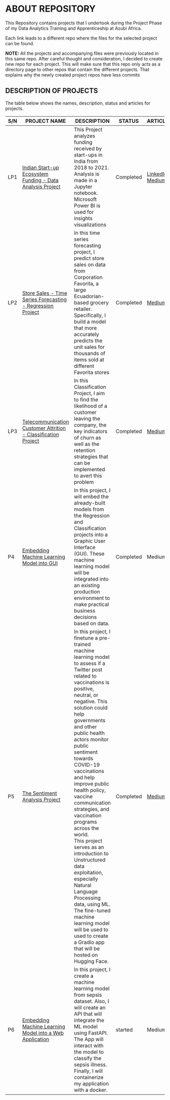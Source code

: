 # ABOUT REPOSITORY
 This Repository contains projects that I undertook during the Project Phase of my Data Analytics Training and Apprenticeship at Azubi Africa.
 
 Each link leads to a different repo where the files for the selected  project can be found.

 **NOTE:** All the projects and accompanying files were previously located in this same repo. After careful thought and consideration, I decided to create new repo for each project. This will make sure that this repo only acts as a directory page to other repos that contain the different projects. That explains why the newly created project repos have less commits 

## DESCRIPTION OF PROJECTS
The table below shows the names, description, status and articles for projects.

| S/N | PROJECT NAME | DESCRIPTION | STATUS | ARTICLE |
|-----|--------------|-------------|---------|-------|
|LP1|     [Indian Start-up Ecosystem Funding - Data Analysis Project](https://github.com/elvis-darko/LP-1---INDIAN-START-UP-FUNDING-ANALYSIS)        |  This Project analyzes funding received by start-ups in India from 2018 to 2021. Analysis is made in a Jupyter notebook. Microsoft Power BI is used for insights visualizations       |  Completed      |  [LinkedIn](https://www.linkedin.com/feed/update/urn:li:share:7050151401053708288/)<br />[Medium](https://medium.com/@el.darkoel/the-indian-start-up-ecosystem-an-analysis-of-funding-d234f84f13bb)|
|LP2| [Store Sales - Time Series Forecasting - Regression Project](https://github.com/elvis-darko/LP-2---STORE-SALES-TIME-SERIES-FORECASTING)           |    In this time series forecasting project, I predict store sales on data from Corporation Favorita, a large Ecuadorian-based grocery retailer. Specifically, I build a model that more accurately predicts the unit sales for thousands of items sold at different Favorita stores       | Completed      |  [Medium](https://medium.com/@el.darkoel/time-series-analysis-ddcdda3ab54)    |
|LP3|     [Telecommunication Customer Attrition - Classification Project](https://github.com/elvis-darko/LP3-TELCO-CUSTOMER-CHURN)         |     In this Classification Project, I aim to find the likelihood of a customer leaving the company, the key indicators of churn as well as the retention strategies that can be implemented to avert this problem        |Completed  |   [Medium](https://medium.com/@el.darkoel/telecommunication-customer-churn-70414d85c97c)   |
|P4|     [Embedding Machine Learning Model into GUI](https://github.com/elvis-darko/P4---EMBEDDING-ML-MODEL-INTO-GUI)         |       In this project, I will embed the already-built models from the Regression and Classification projects into a Graphic User Interface (GUI). These machine learning model will be integrated into an existing production environment to make practical business decisions based on data.      |  Completed       |    Medium   |
|P5|   [The Sentiment Analysis Project](https://github.com/elvis-darko/NATURAL-LANGUAGE-PROCESSING--SENTIMENT-ANALYSIS)           |   In this project, I finetune a pre-trained machine learning model to assess if a Twitter post related to vaccinations is positive, neutral, or negative. This solution could help governments and other public health actors monitor public sentiment towards COVID-19 vaccinations and help improve public health policy, vaccine communication strategies, and vaccination programs across the world.<br />This project serves as an introduction to Unstructured data exploitation, especially Natural Language Processing data, using ML.<br />The fine-tuned machine learning model will be used to used to create a Gradio app that will be hosted on Hugging Face.          |  Completed     |  [Medium](https://medium.com/@el.darkoel/natural-language-processing-tweet-sentiment-analysis-e2421896783d)     |
|P6|        [Embedding Machine Learning Model into a Web Application](https://github.com/elvis-darko/Embedding-machine-model-into-web-App)      |        In this project, I create a machine learning model from sepsis dataset. Also, I will create an API that will integrate the ML model using FastAPI. The App will interact with the model to classify the sepsis illness. Finally, I will containerize my application with a docker.     |  started       |   Medium    |



